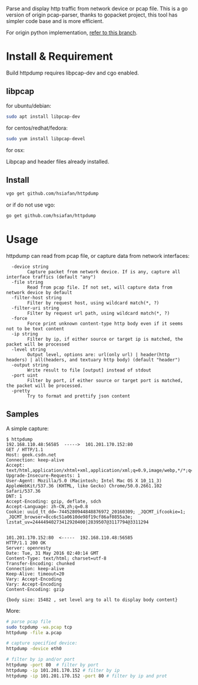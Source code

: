 Parse and display http traffic from network device or pcap file. This is a go version of origin pcap-parser, thanks to gopacket project, this tool has simpler code base and is more efficient.

For origin python implementation, [refer to this branch](https://github.com/hsiafan/httpdump/tree/pcap-parser-python).

# Install & Requirement
Build httpdump requires libpcap-dev and cgo enabled.
## libpcap
for ubuntu/debian:

```sh
sudo apt install libpcap-dev
```

for centos/redhat/fedora:

```sh
sudo yum install libpcap-devel
```

for osx:

Libpcap and header files already installed.

## Install

```sh
vgo get github.com/hsiafan/httpdump
```

or if do not use vgo:

```sh
go get github.com/hsiafan/httpdump
```


# Usage
httpdump can read from pcap file, or capture data from network interfaces:

```
  -device string
    	Capture packet from network device. If is any, capture all interface traffics (default "any")
  -file string
    	Read from pcap file. If not set, will capture data from network device by default
  -filter-host string
    	Filter by request host, using wildcard match(*, ?)
  -filter-uri string
    	Filter by request url path, using wildcard match(*, ?)
  -force
    	Force print unknown content-type http body even if it seems not to be text content
  -ip string
    	Filter by ip, if either source or target ip is matched, the packet will be processed
  -level string
    	Output level, options are: url(only url) | header(http headers) | all(headers, and textuary http body) (default "header")
  -output string
    	Write result to file [output] instead of stdout
  -port uint
    	Filter by port, if either source or target port is matched, the packet will be processed.
  -pretty
    	Try to format and prettify json content
```

## Samples
A simple capture:

```
$ httpdump
192.168.110.48:56585  ----->  101.201.170.152:80
GET / HTTP/1.1
Host: geek.csdn.net
Connection: keep-alive
Accept: text/html,application/xhtml+xml,application/xml;q=0.9,image/webp,*/*;q=0.8
Upgrade-Insecure-Requests: 1
User-Agent: Mozilla/5.0 (Macintosh; Intel Mac OS X 10_11_3) AppleWebKit/537.36 (KHTML, like Gecko) Chrome/50.0.2661.102 Safari/537.36
DNT: 1
Accept-Encoding: gzip, deflate, sdch
Accept-Language: zh-CN,zh;q=0.8
Cookie: uuid_tt_dd=-7445280944848876972_20160309; _JQCMT_ifcookie=1; _JQCMT_browser=8cc6c51a0610de98f19cf86af0855a3e; lzstat_uv=24444940273412920400|2839507@3117794@3311294


101.201.170.152:80  <-----  192.168.110.48:56585
HTTP/1.1 200 OK
Server: openresty
Date: Tue, 31 May 2016 02:40:14 GMT
Content-Type: text/html; charset=utf-8
Transfer-Encoding: chunked
Connection: keep-alive
Keep-Alive: timeout=20
Vary: Accept-Encoding
Vary: Accept-Encoding
Content-Encoding: gzip

{body size: 15482 , set level arg to all to display body content}
```

More:

```sh
# parse pcap file
sudo tcpdump -wa.pcap tcp
httpdump -file a.pcap

# capture specified device:
httpdump -device eth0

# filter by ip and/or port
httpdump -port 80  # filter by port
httpdump -ip 101.201.170.152 # filter by ip
httpdump -ip 101.201.170.152 -port 80 # filter by ip and prot
```
